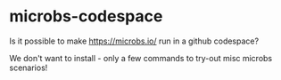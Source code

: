 # microbs-codespace
Is it possible to make https://microbs.io/ run in a github codespace?

We don't want to install - only a few commands to try-out misc microbs scenarios!
